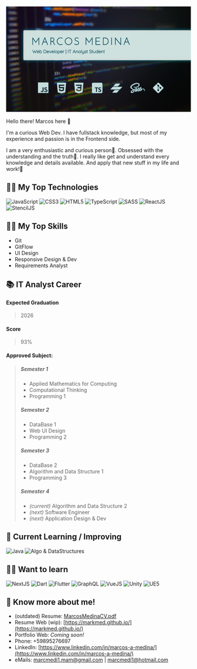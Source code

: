 ![markmed](https://raw.githubusercontent.com/MarkMed/MarkMed/main/heroImg.png)

Hello there! Marcos here 👋

I'm a curious Web Dev. I have fullstack knowledge, but most of my experience and passion is in the Frontend side.
<!--
I love design and build Web interfaces🎨, connect those interfaces
with API if it's needed🔌, send and receive data to/from Backend🔁, display
dynamic data💻, apply Maths🧮, improve UX... Pretty much anything
related with UI and code 🖼-->

I am a very enthusiastic and curious person👀. 
Obsessed with the understanding and the truth🌟.
I really like get and understand every knowledge
and details available. And apply that new stuff in my life and work!💪

## 👨‍💻 My Top Technologies 
![JavaScript](https://img.shields.io/badge/javascript-%23ffc927.svg?style=for-the-badge&logo=javascript&logoColor=%232e302c)
![CSS3](https://img.shields.io/badge/CSS3-%231572B6.svg?style=for-the-badge&logo=css3&logoColor=white)
![HTML5](https://img.shields.io/badge/html5-%23E34F26.svg?style=for-the-badge&logo=html5&logoColor=white)
![TypeScript](https://img.shields.io/badge/typescript-%233178C6.svg?style=for-the-badge&logo=typescript&logoColor=white)
![SASS](https://img.shields.io/badge/sass-%23CC6699.svg?style=for-the-badge&logo=sass&logoColor=white)
![ReactJS](https://img.shields.io/badge/react-%2361DAFB.svg?style=for-the-badge&logo=react&logoColor=%23292929)
![StencilJS](https://img.shields.io/badge/StencilJS-%2316171c.svg?style=for-the-badge&logo=scrutinizerci&logoColor=white)

## 🤸‍♀️ My Top Skills 
<!--- ![Git](https://img.shields.io/badge/Git-%23F05032.svg?style=for-the-badge&logo=git&logoColor=white)-->
- Git
- GitFlow
- UI Design
- Responsive Design & Dev
- Requirements Analyst

## 📚 IT Analyst Career
#### Expected Graduation
> 2026
#### Score
> 93%
#### Approved Subject:
> ##### Semester 1
> - Applied Mathematics for Computing
> - Computational Thinking
> - Programming 1
> ##### Semester 2
> - DataBase 1
> - Web UI Design
> - Programming 2
> ##### Semester 3
> - DataBase 2
> - Algorithm and Data Structure 1 
> - Programming 3
> ##### Semester 4
> - _(current)_ Algorithm and Data Structure 2 
> - _(next)_ Software Engineer
> - _(next)_ Application Design & Dev

## 📖 Current Learning / Improving
![Java](https://img.shields.io/badge/Java-e9473b?style=for-the-badge)
![Algo & DataStructures](https://img.shields.io/badge/Algo%20&%20DataStructures-bfbfbf?style=for-the-badge)

## 👨‍🎓 Want to learn
![NextJS](https://img.shields.io/badge/NextJS-%23000000.svg?style=for-the-badge&logo=nextdotjs&logoColor=white)
![Dart](https://img.shields.io/badge/Dart-%230175C2.svg?style=for-the-badge&logo=dart&logoColor=white)
![Flutter](https://img.shields.io/badge/Flutter-%2302569B.svg?style=for-the-badge&logo=flutter&logoColor=white)
![GraphQL](https://img.shields.io/badge/GraphQL-%23E10098.svg?style=for-the-badge&logo=graphql&logoColor=white)
![VueJS](https://img.shields.io/badge/VueJS-%2340b07d.svg?style=for-the-badge&logo=vuedotjs&logoColor=white)
![Unity](https://img.shields.io/badge/Unity-%23000000.svg?style=for-the-badge&logo=unity&logoColor=white)
![UE5](https://img.shields.io/badge/Unreal%20Engine-%230E1128.svg?style=for-the-badge&logo=unrealengine&logoColor=white)

## 🙌 Know more about me!
- (outdated) Resume: [MarcosMedinaCV.pdf](https://github.com/MarkMed/MarkMed/raw/main/MarcosMedinaCV.pdf)
- Resume Web (wip): [https://markmed.github.io/](https://markmed.github.io/)
- Portfolio Web: _Coming soon!_
- Phone: +59895276697
- LinkedIn: [https://www.linkedin.com/in/marcos-a-medina/](https://www.linkedin.com/in/marcos-a-medina/)
- eMails: [marcmedi1.mam@gmail.com](mailto:marcmedi1.mam@gmail.com) | [marcmedi1@hotmail.com](mailto:marcmedi1@hotmail.com)

<!--
**MarkMed/MarkMed** is a ✨ _special_ ✨ repository because its `README.md` (this file) appears on your GitHub profile.

![#C](https://img.shields.io/badge/C%23-%23512BD4.svg?style=for-the-badge&logo=csharp&logoColor=white)
![.Net](https://img.shields.io/badge/.net-%23512BD4.svg?style=for-the-badge&logo=dotnet&logoColor=white)
![Entity Framework Core 7](https://img.shields.io/badge/Entity%20Framework%20Core-%23512BD4.svg?style=for-the-badge)
Here are some ideas to get you started:

- 🔭 I’m currently working on ...
- 🌱 I’m currently learning ...
- 👯 I’m looking to collaborate on ...
- 🤔 I’m looking for help with ...
- 💬 Ask me about ...
- 📫 How to reach me: ...
- 😄 Pronouns: ...
- ⚡ Fun fact: ...
-->
